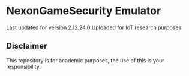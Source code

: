 # NexonGameSecurity Emulator
Last updated for version 2.12.24.0  Uploaded for IoT research purposes.
  
## Disclaimer
This repository is for academic purposes, the use of this is your responsibility.
